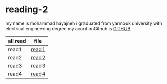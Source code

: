 # reading-2
my name is mohammad hayajneh 
i graduated from yarmouk university with electrical engineering degree
my acont onGithub is
 [GITHUB](https://github.com/mohammadhayajneh2014)





| all read    |        file          |
| ----------- | -------------------- |
| read1       | [read1](read1.md)    |
| read2       | [read2](read2.md)    |
| read3       | [read3](read3.md)    |
| read4       | [read4](read4.md)    |